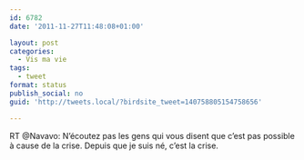 ```yaml
---
id: 6782
date: '2011-11-27T11:48:08+01:00'

layout: post
categories:
  - Vis ma vie
tags:
  - tweet
format: status
publish_social: no
guid: 'http://tweets.local/?birdsite_tweet=140758805154758656'

---
```


RT @Navavo: N’écoutez pas les gens qui vous disent que c’est pas possible à cause de la crise. Depuis que je suis né, c’est la crise.